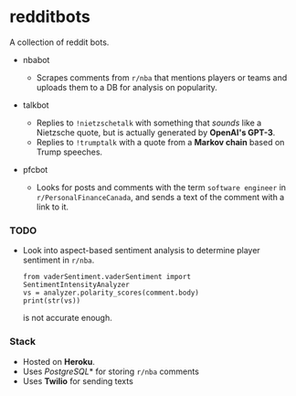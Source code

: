 # redditbots

A collection of reddit bots.

* nbabot
  * Scrapes comments from `r/nba` that mentions players or teams and uploads them to a DB for analysis on popularity.

* talkbot
  * Replies to `!nietzschetalk` with something that *sounds* like a Nietzsche quote, but is actually generated by **OpenAI's GPT-3**.
  * Replies to `!trumptalk` with a quote from a **Markov chain** based on Trump speeches.

* pfcbot
  * Looks for posts and comments with the term `software engineer` in `r/PersonalFinanceCanada`, and sends a text of the comment with a link to it.

### TODO

* Look into aspect-based sentiment analysis to determine player sentiment in `r/nba`.

    ```
    from vaderSentiment.vaderSentiment import SentimentIntensityAnalyzer
    vs = analyzer.polarity_scores(comment.body)
    print(str(vs))
    ```
    is not accurate enough.
  
### Stack
* Hosted on **Heroku**.
* Uses *PostgreSQL** for storing `r/nba` comments
* Uses **Twilio** for sending texts
